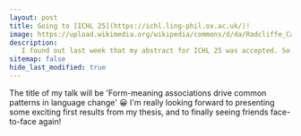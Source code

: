 ```yaml
---
layout: post
title: Going to [ICHL 25](https://ichl.ling-phil.ox.ac.uk/)!
image: https://upload.wikimedia.org/wikipedia/commons/d/da/Radcliffe_Camera%2C_Oxford%2C_UK.jpg 
description: 
   I found out last week that my abstract for ICHL 25 was accepted. So excited for the first in-person conference of my PhD!
sitemap: false
hide_last_modified: true
---
```


The title of my talk will be 'Form-meaning associations drive common patterns in language change' 😀 
I'm really looking forward to presenting some exciting first results from my thesis, and to finally seeing friends face-to-face again! 

